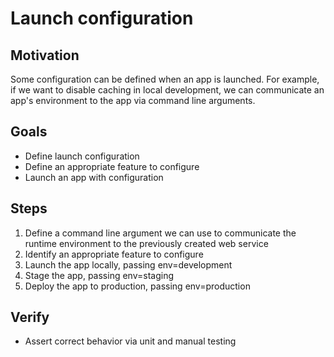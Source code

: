 # Launch configuration

## Motivation

Some configuration can be defined when an app is launched. For example, if we want to disable caching in local development, we can communicate an app's environment to the app via command line arguments.


## Goals

* Define launch configuration
* Define an appropriate feature to configure
* Launch an app with configuration


## Steps

1. Define a command line argument we can use to communicate the runtime environment to the previously created web service
2. Identify an appropriate feature to configure
3. Launch the app locally, passing env=development
4. Stage the app, passing env=staging
5. Deploy the app to production, passing env=production


## Verify

* Assert correct behavior via unit and manual testing